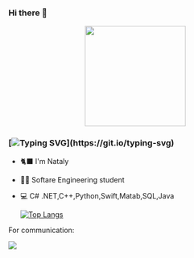 ### Hi there 👋

<div id="header" align="center">
  <img src="https://media.giphy.com/media/uzglgIsyY1Cgg/giphy.gif" width="200"/>
</div>

###  [![Typing SVG](https://readme-typing-svg.herokuapp.com?color=%2336BCF7&lines=About+me:)](https://git.io/typing-svg)

- 🐈‍⬛ I'm Nataly
- 🧑‍🎓 Softare Engineering student
- 💻 C# .NET,C++,Python,Swift,Matab,SQL,Java

  


  [![Top Langs](https://github-readme-stats.vercel.app/api/top-langs/?username=nataiishaa&layout=compact)](https://github.com/anuraghazra/github-readme-stats)


For communication:
<div id="badges">
  <a href="https://t.me/nataishaa">
<img src=https://img.shields.io/badge/telegram-blue?logo=telegram&logoColor=white&style=for-the-badge/>
  
  

